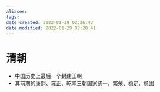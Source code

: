 ```yaml
---
aliases: 
tags: 
date created: 2022-01-29 02:26:43
date modified: 2022-01-29 02:28:41
---
```


# 清朝

- 中国历史上最后一个封建王朝
- 其前期的康熙、雍正、乾隆三朝国家统一，繁荣、稳定、稳固
